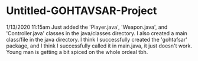 # Untitled-GOHTAVSAR-Project

1/13/2020 11:15am
Just added the 'Player.java', 'Weapon.java', and 'Controller.java' classes in the java/classes directory.
I also created a main class/file in the java directory.
I think I successfully created the 'gohtafsar' package, and I think I successfully called it in main.java, it just doesn't work.
Young man is getting a bit spiced on the whole ordeal tbh.
